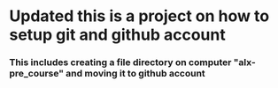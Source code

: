 # Updated this is a project on how to setup git and github account
### This includes creating a file directory on computer "alx-pre_course" and moving it to github account
